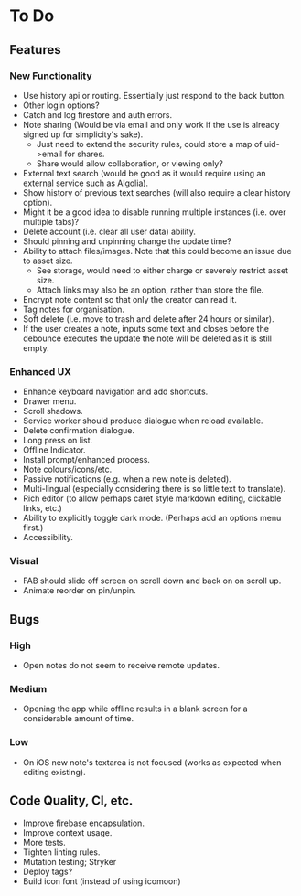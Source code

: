 # To Do

## Features

### New Functionality

-   Use history api or routing. Essentially just respond to the back button.
-   Other login options?
-   Catch and log firestore and auth errors.
-   Note sharing (Would be via email and only work if the use is already signed up for simplicity's sake).
    -   Just need to extend the security rules, could store a map of uid->email for shares.
    -   Share would allow collaboration, or viewing only?
-   External text search (would be good as it would require using an external service such as Algolia).
-   Show history of previous text searches (will also require a clear history option).
-   Might it be a good idea to disable running multiple instances (i.e. over multiple tabs)?
-   Delete account (i.e. clear all user data) ability.
-   Should pinning and unpinning change the update time?
-   Ability to attach files/images. Note that this could become an issue due to asset size.
    -   See storage, would need to either charge or severely restrict asset size.
    -   Attach links may also be an option, rather than store the file.
-   Encrypt note content so that only the creator can read it.
-   Tag notes for organisation.
-   Soft delete (i.e. move to trash and delete after 24 hours or similar).
-   If the user creates a note, inputs some text and closes before the debounce executes the update the note will be deleted as it is still empty.

### Enhanced UX

-   Enhance keyboard navigation and add shortcuts.
-   Drawer menu.
-   Scroll shadows.
-   Service worker should produce dialogue when reload available.
-   Delete confirmation dialogue.
-   Long press on list.
-   Offline Indicator.
-   Install prompt/enhanced process.
-   Note colours/icons/etc.
-   Passive notifications (e.g. when a new note is deleted).
-   Multi-lingual (especially considering there is so little text to translate).
-   Rich editor (to allow perhaps caret style markdown editing, clickable links, etc.)
-   Ability to explicitly toggle dark mode. (Perhaps add an options menu first.)
-   Accessibility.

### Visual

-   FAB should slide off screen on scroll down and back on on scroll up.
-   Animate reorder on pin/unpin.

## Bugs

### High

-   Open notes do not seem to receive remote updates.

### Medium

-   Opening the app while offline results in a blank screen for a considerable amount of time.

### Low

-   On iOS new note's textarea is not focused (works as expected when editing existing).

## Code Quality, CI, etc.

-   Improve firebase encapsulation.
-   Improve context usage.
-   More tests.
-   Tighten linting rules.
-   Mutation testing; Stryker
-   Deploy tags?
-   Build icon font (instead of using icomoon)
